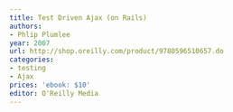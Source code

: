 ```yaml
---
title: Test Driven Ajax (on Rails)
authors:
- Phlip Plumlee
year: 2007
url: http://shop.oreilly.com/product/9780596510657.do
categories:
- testing
- Ajax
prices: 'ebook: $10'
editor: O'Reilly Media
---
```

